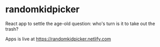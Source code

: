 # randomkidpicker
React app to settle the age-old question: who's turn is it to take out the trash?

Apps is live at https://randomkidpicker.netlify.com
